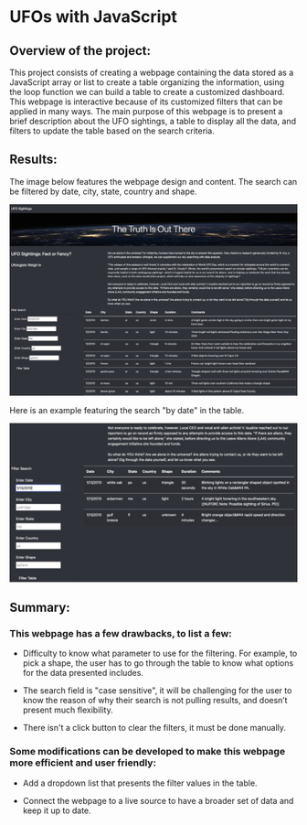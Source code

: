 # UFOs with JavaScript

## Overview of the project:

This project consists of creating a webpage containing the data stored as a JavaScript array or list to create a table organizing the information, using the loop function we can build a table to create a customized dashboard. This webpage is interactive because of its customized filters that can be applied in many ways. The main purpose of this webpage is to present a brief description about the UFO sightings, a table to display all the data, and filters to update the table based on the search criteria. 

## Results:

The image below features the webpage design and content. The search can be filtered by date, city, state, country and shape.

![image](https://github.com/Zbahsoun/UFOs/blob/main/Main%20Page.png)

Here is an example featuring the search "by date" in the table.

![image](https://github.com/Zbahsoun/UFOs/blob/main/FilterByDate.png)

## Summary:

### This webpage has a few drawbacks, to list a few:

- Difficulty to know what parameter to use for the filtering. For example, to pick a shape, the user has to go through the table to know what options for the data presented includes. 

- The search field is "case sensitive", it will be challenging for the user to know the reason of why their search is not pulling results, and doesn’t present much flexibility.

- There isn't a click button to clear the filters, it must be done manually.

### Some modifications can be developed to make this webpage more efficient and user friendly:

- Add a dropdown list that presents the filter values in the table.

- Connect the webpage to a live source to have a broader set of data and keep it up to date.
